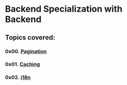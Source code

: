 # Backend Specialization with Backend

## Topics covered:

### 0x00. [Pagination](https://github.com/GideonBature/alx-backend/tree/main/0x00-pagination)

### 0x01. [Caching](https://github.com/GideonBature/alx-backend/tree/main/0x01-caching)

### 0x02. [i18n](https://github.com/GideonBature/alx-backend/tree/main/0x02-i18n)

